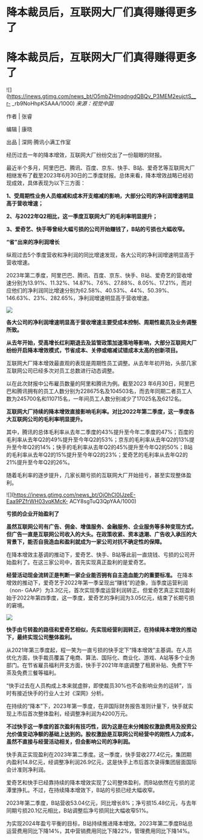 # 降本裁员后，互联网大厂们真得赚得更多了

# 降本裁员后，互联网大厂们真得赚得更多了

![](https://inews.gtimg.com/news_bt/O5mbZHmqdngdQBQv_P3MEM2eujctS__r-
_rb9NoHhpKSAAA/1000) _来源：视觉中国_

作者 | 张睿

编辑 | 康晓

出品 | 深网·腾讯小满工作室

经历过去一年的降本增效，互联网大厂纷纷交出了一份靓眼的财报。

最近半个多月，阿里巴巴、腾讯、百度、京东、快手、B站、爱奇艺等互联网大厂相继发布了截至2023年6月30日的二季度财报。总体来看，降本增效战略已经初现成效，具体表现为以下三方面：

**1、受周期性业务人员缩减和成本开支缩减的影响，大部分公司的净利润增速明显高于营收增速；**

**2、与2022年Q2相比，这一季度互联网大厂的毛利率明显提升；**

**3、爱奇艺、快手等曾经大幅亏损的公司开始赚钱了，B站的亏损也大幅收窄。**

**“省”出来的净利润增长**

纵观过去5个季度营收和净利润的同比增速发现，各大公司的净利润增速明显高于营收增速。

2023年第二季度，阿里巴巴、腾讯、百度、京东、快手、B站、爱奇艺的营收增速分别为13.91%、11.32%、14.87%、7.6%、27.88%、8.05%、17.21%，而对应他们的净利润同比增速分别为62.58%、40.53%、44%、50.39%、146.63%、23%、282.65%，净利润增速明显高于营收增速。

![](https://inews.gtimg.com/news_bt/OWOUJ2UTMc7uY1qpc8s9iG-u6HXG5j-BnOKK0WDUrNPwcAA/1000)

**各大公司的净利润增速明显高于营收增速主要受成本控制、周期性裁员及业务调整所致。**

**从去年开始，受高增长红利期退去及监管政策加速落地等影响，大部分互联网大厂纷纷开启降本增效模式，节省成本、关停或缩减试错成本太高的创新项目。**

互联网大厂降本增效最直观的表现是周期性员工调整。从去年年初开始，头部几家互联网公司已经多次对员工总数进行动态调整。

以在此次财报中公布雇员数量的阿里和腾讯为例。截至2023
年6月30日，阿里巴巴和腾讯拥有的员工人数分别为228675名及104503名，而去年同期二者员工人数为245700名和110715名，一年间员工人数分别减少了17025名及6212名。

**互联网大厂持续的降本增效直接影响毛利率。对比2022年第二季度，这一季度各大互联网公司的毛利率明显提升。**

其中，腾讯的总体毛利率从去年二季度的43%提升至今年二季度的47%；百度的毛利率从去年Q2的49%提升至今年Q2的53%；京东的毛利率从去年Q2的13%提升至今年Q2的14%；快手的毛利率从去年Q2的45%提升至今年Q2的50%；B站的毛利率从去年Q2的15%提升至今年Q2的23%；爱奇艺的毛利率从去年Q2的21%提升至今年Q2的26%。

随着毛利率的逐步提升，几家长期亏损的互联网大厂开始扭亏，甚至实现整体盈利。

![](https://inews.gtimg.com/news_bt/OjOhCl0IJzeE-Eaa9PZfrWH03vqKMcK-
ACY8sgTuQ3QpYAA/1000)

**亏损的企业开始盈利了**

**虽然互联网公司有广告、佣金、增值服务、金融服务、企业服务等多种变现方式，但广告一直是互联网公司收入的大头。在政策收紧、资本退潮、广告收入承压的大背景下，能否自我造血和盈利就成为一家公司对抗不确定性的保障。**

在降本增效主基调的推动下，爱奇艺、快手、B站等此前一直烧钱、亏损的公司开始盈利了。在这三家公司中，首先实现真正盈利的是爱奇艺。

**经营活动现金流转正是判断一家企业能否拥有自主造血能力的重要标准。**
在降本增效的推动下，爱奇艺于2022年第一季呈现出“赚钱”的迹象，当季度运营利润（non-
GAAP）为3.3亿元，首次实现季度运营利润转正。但爱奇艺真正实现盈利始于2022年第四季度，这一季度，爱奇艺的净利润为3.05亿元，结束了长期亏损的窘境。

![](https://inews.gtimg.com/news_bt/O7w6yvw3q2DEcpVzAKIBOc3WVK5tFR8aSyuZZc2wYlWx8AA/1000)

**快手由亏转盈的路径和爱奇艺相似，先实现经营利润转正，在持续降本增效的推动下，最终实现公司整体盈利。**

从2021年第三季度起，程一笑为一直亏损的快手定下“降本增效”主基调。在人员优化方面，快手裁员覆盖了电商、算法、国际化、商业化、游戏、A站等多个业务部门。在节省雇员福利开支方面，快手于2021年年底调整了租房补贴、免费下午茶及免费三餐等福利。

“快手过去在人员构成上本来就虚胖，即使裁员30%也不会影响业务的运转”，当时有接近快手的行业人士对《深网》分析。

在持续的“降本”下，2023年第一季度，在非国际财务报告准则计量下，快手就实现上市后首次整体盈利，经调整净利润为4200万元。

**不过快手这一季度的首次盈利有技巧性，因为这是在未分摊股权激励费用及投资公允价值变动净额的基础上达到的。股权激励是互联网公司经营中的刚性人力成本，虽然不直接与经营活动相关，但会影响公司的净利润。**

快手真正实现盈利在2023年第二季度。这一季度，快手营收277.4亿元，集团期内盈利14.8亿元，经调整净利润26.9亿元，这是快手上市后首次录得集团层面国际会计准则净利润。

爱奇艺和快手已经靠持续的降本增效实现了公司整体盈利，而B站依然在亏损的泥潭里挣扎。不过，在持续降本增效下，B站的亏损已经大幅收窄。

2023年第二季度，B站营收53.04亿元，同比增长8%；净亏损15.48亿元，与去年同期亏损20.1亿元相比，B站调整后净亏损同比大幅收窄51%。

为实现2024年盈亏平衡的目标，B站持续推进降本增效。2023年第二季度B站总运营费用同比下降14%，其中营销费用同比下降22%，管理费用同比下降14%。

